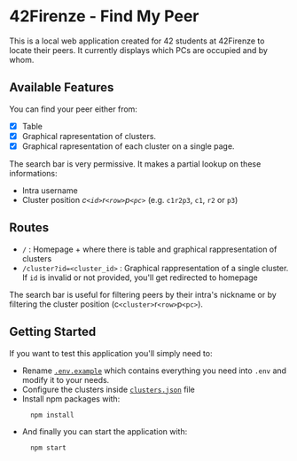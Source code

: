 # 42Firenze - Find My Peer

This is a local web application created for 42 students at 42Firenze to locate their peers. It currently displays which PCs are occupied and by whom.

## Available Features

You can find your peer either from:

- [x] Table
- [x] Graphical rapresentation of clusters.
- [x] Graphical rapresentation of each cluster on a single page.

The search bar is very permissive.
It makes a partial lookup on these informations:

- Intra username
- Cluster position _c`<id>`r`<row>`p`<pc>`_ (e.g. `c1r2p3`, `c1`, `r2` or `p3`)

## Routes

- `/` : Homepage + where there is table and graphical rappresentation of clusters
- `/cluster?id=<cluster_id>` : Graphical rappresentation of a single cluster. If `id` is invalid or not provided, you'll get redirected to homepage

The search bar is useful for filtering peers by their intra's nickname or by filtering the cluster position (c`<cluster>`r`<row>`p`<pc>`).

## Getting Started

If you want to test this application you'll simply need to:

- Rename [`.env.example`](.env.example) which contains everything you need into `.env` and modify it to your needs.
- Configure the clusters inside [`clusters.json`](src/clusters.json) file
- Install npm packages with:
  ```bash
    npm install
  ```
- And finally you can start the application with:
  ```bash
    npm start
  ```
